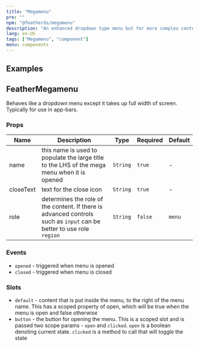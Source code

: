 ```yaml
---
title: "Megamenu"
pre: ""
npm: "@featherds/megamenu"
description: "An enhanced dropdown type menu but for more complex content."
lang: en-US
tags: ["Megamenu", "component"]
menu: components
---
```


## Examples

<Megamenu-Examples />

## FeatherMegamenu

Behaves like a dropdown menu except it takes up full width of screen. Typically for use in app-bars.

### Props

| Name      | Description                                                                                                          | Type     | Required | Default |
| --------- | -------------------------------------------------------------------------------------------------------------------- | -------- | -------- | ------- |
| name      | this name is used to populate the large title to the LHS of the mega menu when it is opened                          | `String` | `true`   | -       |
| closeText | text for the close icon                                                                                              | `String` | `true`   | -       |
| role      | determines the role of the content. If there is advanced controls such as `input` can be better to use role `region` | `String` | `false`  | `menu`  |

### Events

- `opened` - triggered when menu is opened
- `closed` - triggered when menu is closed

### Slots

- `default` - content that is put inside the menu, to the right of the menu name. This has a scoped property of open, which will be true when the menu is open and false otherwise
- `button` - the button for opening the menu. This is a scoped slot and is passed two scope params - `open` and `clicked`. `open` is a boolean denoting current state. `clicked` is a method to call that will toggle the state
